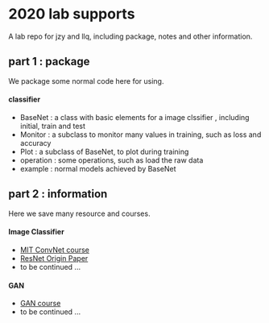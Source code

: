 # 2020 lab supports
A lab repo for jzy and llq, including package, notes and other
information.

## part 1 : package
We package some normal code here for using.

#### classifier

- BaseNet : a class with basic elements for a image clssifier
, including initial, train and test
- Monitor : a subclass to monitor many values in training, such as loss and accuracy
- Plot : a subclass of BaseNet, to plot during training
- operation : some operations, such as load the raw data
- example : normal models achieved by BaseNet


## part 2 : information
Here we save many resource and courses.

#### Image Classifier   

- [MIT ConvNet course](https://cs231n.github.io/)
- [ResNet Origin Paper](https://arxiv.org/abs/1512.03385) 
- to be continued ...

#### GAN

- [GAN course](http://speech.ee.ntu.edu.tw/~tlkagk/courses_MLDS18.html)
- to be continued ...